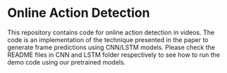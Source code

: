 Online Action Detection
==============================================

This repository contains code for online action detection in videos. The code is an implementation of the technique presented in the paper to generate frame predictions using CNN/LSTM models. Please check the README files in CNN and LSTM folder respectively to see how to run the demo code using our pretrained models.
